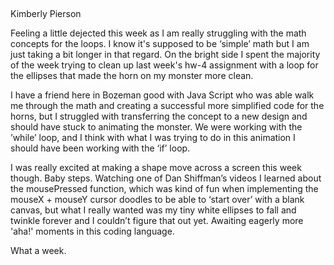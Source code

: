 ##
Kimberly Pierson

Feeling a little dejected this week as I am really struggling with the math concepts for the loops. I know it's supposed to be ‘simple’ math but I am just taking a bit longer in that regard.
On the bright side I spent the majority of the week trying to clean up last week's hw-4 assignment with a loop for the ellipses that made the horn on my monster more clean.

I have a friend here in Bozeman good with Java Script who was able walk me through the math and creating a successful more simplified code for the horns, but I struggled with transferring the concept to a new design and should have stuck to animating the monster. We were working with the ’while’ loop, and I think with what I was trying to do in this animation I should have been working with the ‘if’ loop.

I was really excited at making a shape move across a screen this week though. Baby steps. Watching one of Dan Shiffman’s videos I learned about the mousePressed function, which was kind of fun when implementing the mouseX + mouseY cursor doodles to be  able to ‘start over’ with a blank canvas, but what I really wanted was my tiny white ellipses to fall and twinkle forever and I couldn’t figure that out yet. Awaiting eagerly more 'aha!' moments in this coding language. 

What a week.

[](Capture.PNG)
